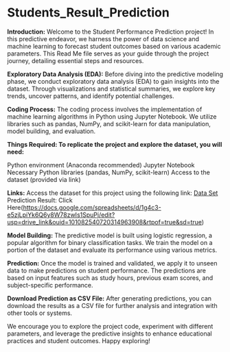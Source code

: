 # Students_Result_Prediction

**Introduction:**
Welcome to the Student Performance Prediction project! In this predictive endeavor, we harness the power of data science and machine learning to forecast student outcomes based on various academic parameters. This Read Me file serves as your guide through the project journey, detailing essential steps and resources.

**Exploratory Data Analysis (EDA):**
Before diving into the predictive modeling phase, we conduct exploratory data analysis (EDA) to gain insights into the dataset. Through visualizations and statistical summaries, we explore key trends, uncover patterns, and identify potential challenges.

**Coding Process:**
The coding process involves the implementation of machine learning algorithms in Python using Jupyter Notebook. We utilize libraries such as pandas, NumPy, and scikit-learn for data manipulation, model building, and evaluation.

**Things Required:
To replicate the project and explore the dataset, you will need:**

Python environment (Anaconda recommended)
Jupyter Notebook
Necessary Python libraries (pandas, NumPy, scikit-learn)
Access to the dataset (provided via link)

**Links:**
Access the dataset for this project using the following link: [Data Set](https://docs.google.com/spreadsheets/d/1MlDxb145YnjEi_H6W3jLkVLaFVg0TJV9/edit?usp=drive_link&ouid=101082540720314963908&rtpof=true&sd=true)
Prediction Result: Click Here(https://docs.google.com/spreadsheets/d/1g4c3-e5zjLpiYk6Q6y8W78zwIs1SpuPj/edit?usp=drive_link&ouid=101082540720314963908&rtpof=true&sd=true)

**Model Building:**
The predictive model is built using logistic regression, a popular algorithm for binary classification tasks. We train the model on a portion of the dataset and evaluate its performance using various metrics.

**Prediction:**
Once the model is trained and validated, we apply it to unseen data to make predictions on student performance. The predictions are based on input features such as study hours, previous exam scores, and subject-specific performance.

**Download Prediction as CSV File:**
After generating predictions, you can download the results as a CSV file for further analysis and integration with other tools or systems.

We encourage you to explore the project code, experiment with different parameters, and leverage the predictive insights to enhance educational practices and student outcomes. Happy exploring!






